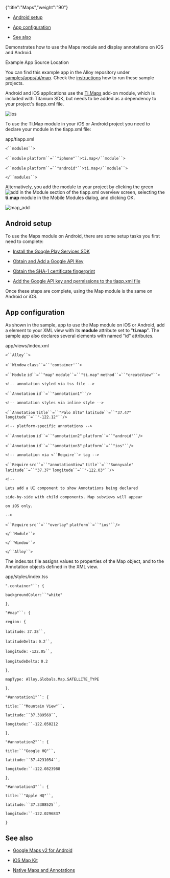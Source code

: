 {"title":"Maps","weight":"90"}

* [Android setup](#android-setup)

* [App configuration](#app-configuration)

* [See also](#see-also)

Demonstrates how to use the Maps module and display annotations on iOS and Android.

Example App Source Location

You can find this example app in the Alloy repository under [samples/apps/ui/map](https://github.com/appcelerator/alloy/tree/master/samples/apps/ui). Check the [instructions](/docs/appc/Alloy_Framework/Alloy_Guide/Alloy_Test_Apps/) how to run these sample projects.

Android and iOS applications use the [Ti.Maps](#!/api/Modules.Map) add-on module, which is included with Titanium SDK, but needs to be added as a dependency to your project's tiapp.xml file.

![ios](/Images/appc/download/attachments/41845752/ios.png)

To use the Ti.Map module in your iOS or Android project you need to declare your module in the tiapp.xml file:

app/tiapp.xml

`<``modules``>`

`<``module`  `platform``=``"iphone"``>ti.map</``module``>`

`<``module`  `platform``=``"android"``>ti.map</``module``>`

`</``modules``>`

Alternatively, you add the module to your project by clicking the green ![add](/Images/appc/s/en_GB/5637/e1ef10868e8fe2f234a1a0b171b01cde1d9717c4.31/_/images/icons/emoticons/add.png) in the Module section of the tiapp.xml overview screen, selecting the **ti.map** module in the Mobile Modules dialog, and clicking OK.

![map_add](/Images/appc/download/attachments/41845752/map_add.png)

## Android setup

To use the Maps module on Android, there are some setup tasks you first need to complete:

* [Install the Google Play Services SDK](/docs/appc/Titanium_SDK/Titanium_SDK_How-tos/Location_Services/Google_Maps_v2_for_Android/#install-the-google-play-services-sdk)

* [Obtain and Add a Google API Key](/docs/appc/Titanium_SDK/Titanium_SDK_How-tos/Location_Services/Google_Maps_v2_for_Android/#obtain-and-add-a-google-api-key)

* [Obtain the SHA-1 certificate fingerprint](/docs/appc/Titanium_SDK/Titanium_SDK_How-tos/Location_Services/Google_Maps_v2_for_Android/#obtain-the-sha-1-certificate-fingerprint)

* [Add the Google API key and permissions to the tiapp.xml file](/docs/appc/Titanium_SDK/Titanium_SDK_How-tos/Location_Services/Google_Maps_v2_for_Android/#add-the-google-api-key-and-permissions-to-the-tiapp.xml-file)

Once these steps are complete, using the Map module is the same on Android or iOS.

## App configuration

As shown in the sample, app to use the Map module on iOS or Android, add a <Module/> element to your XML view with its **module** attribute set to "**ti.map**". The sample app also declares several <Annotation/> elements with named "id" attributes.

app/views/index.xml

`<``Alloy``>`

`<``Window`  `class``=``'container'``>`

`<``Module`  `id``=``"map"`  `module``=``"ti.map"`  `method``=``"createView"``>`

`<!-- annotation styled via tss file -->`

`<``Annotation`  `id``=``"annotation1"``/>`

`<!-- annotation styles via inline style -->`

`<``Annotation`  `title``=``"Palo Alto"`  `latitude``=``"37.47"`  `longitude``=``"-122.12"``/>`

`<!-- platform-specific annotations -->`

`<``Annotation`  `id``=``"annotation2"`  `platform``=``"android"``/>`

`<``Annotation`  `id``=``"annotation3"`  `platform``=``"ios"``/>`

`<!-- annotation via <``Require``> tag -->`

`<``Require`  `src``=``"annotationView"`  `title``=``"Sunnyvale"`  `latitude``=``"37.37"`  `longitude``=``"-122.03"``/>`

`<!--`

`Lets add a UI component to show Annotations being declared`

`side-by-side with child components. Map subviews will appear`

`on iOS only.`

`-->`

`<``Require`  `src``=``"overlay"`  `platform``=``"ios"``/>`

`</``Module``>`

`</``Window``>`

`</``Alloy``>`

The index.tss file assigns values to properties of the Map object, and to the Annotation objects defined in the XML view.

app/styles/index.tss

`".container"``: {`

`backgroundColor:``"white"`

`},`

`"#map"``: {`

`region: {`

`latitude:` `37.38``,`

`latitudeDelta:` `0.2``,`

`longitude:` `-122.05``,`

`longitudeDelta:` `0.2`

`},`

`mapType: Alloy.Globals.Map.SATELLITE_TYPE`

`},`

`"#annotation1"``: {`

`title:``"Mountain View"``,`

`latitude:``37.389569``,`

`longitude:``-122.050212`

`},`

`"#annotation2"``: {`

`title:``"Google HQ"``,`

`latitude:``37.4231054``,`

`longitude:``-122.0823988`

`},`

`"#annotation3"``: {`

`title:``"Apple HQ"``,`

`latitude:``37.3308525``,`

`longitude:``-122.0296837`

`}`

## See also

* [Google Maps v2 for Android](/docs/appc/Titanium_SDK/Titanium_SDK_How-tos/Location_Services/Google_Maps_v2_for_Android/)

* [iOS Map Kit](/docs/appc/Titanium_SDK/Titanium_SDK_How-tos/Location_Services/iOS_Map_Kit/)

* [Native Maps and Annotations](/docs/appc/Titanium_SDK/Titanium_SDK_How-tos/Location_Services/Native_Maps_and_Annotations/)
